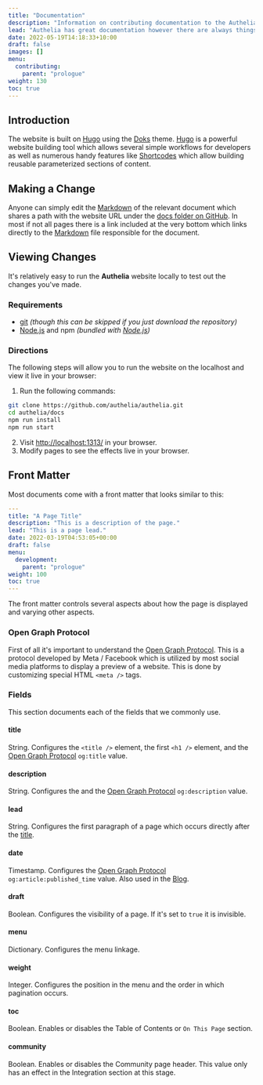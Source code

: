 ```yaml
---
title: "Documentation"
description: "Information on contributing documentation to the Authelia project."
lead: "Authelia has great documentation however there are always things that can be added. This section describes the contribution process for the documentation even though it's incredibly easy."
date: 2022-05-19T14:18:33+10:00
draft: false
images: []
menu:
  contributing:
    parent: "prologue"
weight: 130
toc: true
---
```


## Introduction

The website is built on [Hugo] using the [Doks] theme. [Hugo] is a powerful website building tool which allows several
simple workflows for developers as well as numerous handy features like [Shortcodes] which allow building reusable
parameterized sections of content.

## Making a Change

Anyone can simply edit the [Markdown] of the relevant document which shares a path with the website URL under the
[docs folder on GitHub]. In most if not all pages there is a link included at the very bottom which links directly to
the [Markdown] file responsible for the document.

## Viewing Changes

It's relatively easy to run the __Authelia__ website locally to test out the changes you've made.

### Requirements

* [git] *(though this can be skipped if you just download the repository)*
* [Node.js] and npm *(bundled with [Node.js])*

### Directions

The following steps will allow you to run the website on the localhost and view it live in your browser:

1. Run the following commands:

  ```bash
  git clone https://github.com/authelia/authelia.git
  cd authelia/docs
  npm run install
  npm run start
  ```

2. Visit [http://localhost:1313/](http://localhost:1313/) in your browser.
3. Modify pages to see the effects live in your browser.

## Front Matter

Most documents come with a front matter that looks similar to this:

```yaml
---
title: "A Page Title"
description: "This is a description of the page."
lead: "This is a page lead."
date: 2022-03-19T04:53:05+00:00
draft: false
menu:
  development:
    parent: "prologue"
weight: 100
toc: true
---
```

The front matter controls several aspects about how the page is displayed and varying other aspects.

### Open Graph Protocol

First of all it's important to understand the [Open Graph Protocol]. This is a protocol developed by Meta / Facebook
which is utilized by most social media platforms to display a preview of a website. This is done by customizing special
HTML `<meta />` tags.

### Fields

This section documents each of the fields that we commonly use.

#### title

String. Configures the `<title />` element, the first `<h1 />` element, and the [Open Graph Protocol] `og:title` value.

#### description

String. Configures the and the [Open Graph Protocol] `og:description` value.

#### lead

String. Configures the first paragraph of a page which occurs directly after the [title](#title).

#### date

Timestamp. Configures the [Open Graph Protocol] `og:article:published_time` value. Also used in the [Blog](../../blog).

#### draft

Boolean. Configures the visibility of a page. If it's set to `true` it is invisible.

#### menu

Dictionary. Configures the menu linkage.

#### weight

Integer. Configures the position in the menu and the order in which pagination occurs.

#### toc

Boolean. Enables or disables the Table of Contents or `On This Page` section.

#### community

Boolean. Enables or disables the Community page header. This value only has an effect in the Integration section at this
stage.

[docs folder on GitHub]: https://github.com/authelia/authelia/tree/master/docs
[Hugo]: https://gohugo.io/
[Shortcodes]: https://gohugo.io/content-management/shortcodes/
[Doks]: https://getdoks.org/
[Markdown]: https://www.markdownguide.org/
[git]: https://git-scm.com/
[Node.js]: https://nodejs.org/en/
[Open Graph Protocol]: https://ogp.me/
